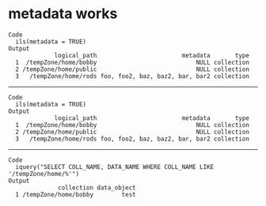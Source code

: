 # metadata works

    Code
      ils(metadata = TRUE)
    Output
                 logical_path                        metadata       type
      1  /tempZone/home/bobby                            NULL collection
      2 /tempZone/home/public                            NULL collection
      3   /tempZone/home/rods foo, foo2, baz, baz2, bar, bar2 collection

---

    Code
      ils(metadata = TRUE)
    Output
                 logical_path                        metadata       type
      1  /tempZone/home/bobby                            NULL collection
      2 /tempZone/home/public                            NULL collection
      3   /tempZone/home/rods foo, foo2, baz, baz2, bar, bar2 collection

---

    Code
      iquery("SELECT COLL_NAME, DATA_NAME WHERE COLL_NAME LIKE '/tempZone/home/%'")
    Output
                  collection data_object
      1 /tempZone/home/bobby        test

